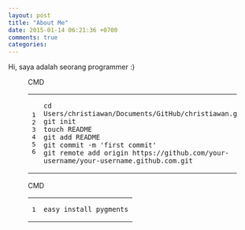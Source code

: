 ```yaml
---
layout: post
title: "About Me"
date: 2015-01-14 06:21:36 +0700
comments: true
categories: 
---
```


Hi, saya adalah seorang programmer :)
<br/>
<figure class='code'><figcaption><span>CMD </span></figcaption>
<div class="highlight"><table><tr><td class="gutter"><pre class="line-numbers"><span class='line-number'>1</span>
<span class='line-number'>2</span>
<span class='line-number'>3</span>
<span class='line-number'>4</span>
<span class='line-number'>5</span>
<span class='line-number'>6</span>
</pre></td><td class='code'><pre><code class=''><span class='line'>cd Users/christiawan/Documents/GitHub/christiawan.github.io
</span><span class='line'>git init
</span><span class='line'>touch README
</span><span class='line'>git add README
</span><span class='line'>git commit -m 'first commit'
</span><span class='line'>git remote add origin https://github.com/your-username/your-username.github.com.git</span></code></pre></td></tr></table></div></figure>

<figure class='code'><figcaption><span>CMD </span></figcaption>
<div class="highlight"><table><tr><td class="gutter"><pre class="line-numbers"><span class='line-number'>1</span>
</pre></td><td class='code'><pre><code class='objc'><span class='line'><span class="n">easy_install</span> <span class="n">pygments</span>
</span></code></pre></td></tr></table></div></figure>
